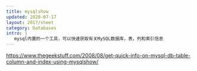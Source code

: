 ```yaml
---
title: mysqlshow
updated: 2020-07-17
layout: 2017/sheet
category: Databases
intro: |
   mysql内置的一个工具，可以快速获取有关MySQL数据库，表，列和索引信息
---
```


https://www.thegeekstuff.com/2008/08/get-quick-info-on-mysql-db-table-column-and-index-using-mysqlshow/
